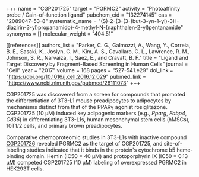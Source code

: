 +++
name = "CGP201725"
target = "PGRMC2"
activity = "Photoaffinity probe / Gain-of-function ligand"
pubchem_cid = "132274145"
cas = "2089047-53-8"
systematic_name = "(S)-2-(3-(3-(but-3-yn-1-yl)-3H-diazirin-3-yl)propanamido)-4-methyl-N-(naphthalen-2-yl)pentanamide"
synonyms = []
molecular_weight = "404.51"


[[references]]
authors_list = "Parker, C. G., Galmozzi, A., Wang, Y., Correia, B. E., Sasaki, K., Joslyn, C. M., Kim, A. S., Cavallaro, C. L., Lawrence, R. M., Johnson, S. R., Narvaiza, I., Saez, E., and Cravatt, B. F."
title = "Ligand and Target Discovery by Fragment-Based Screening in Human Cells"
journal = "Cell"
year = "2017"
volume = 168
pages = "527-541.e29"
doi_link = "https://doi.org/10.1016/j.cell.2016.12.029"
pubmed_link = "https://www.ncbi.nlm.nih.gov/pubmed/28111073"
+++

CGP201725 was discovered from a screen for compounds that promoted the differentiation of 3T3-L1 mouse preadipocytes to adipocytes by mechanisms distinct from that of the PPARγ agonist rosiglitazone. CGP201725 (10 µM) induced key adipogenic markers (e.g., <em>Pparg</em>, <em>Fabp4</em>, <em>Cd36</em>) in differentiating 3T3-L1s, human mesenchymal stem cells (hMSCs), 10T1/2 cells, and primary brown preadipocytes.

Comparative chemoproteomic studies in 3T3-L1s with inactive compound <a href="#cgp201726" class="js-scroll-trigger">CGP201726</a> revealed PGRMC2 as the target of CGP201725, and site-of-labeling studies indicated that it binds in the protein's cytochrome b5 heme-binding domain. Hemin (IC50 = 40 µM) and protoporphyrin IX (IC50 = 0.13 µM) competed CGP201725 (10 µM) labeling of overexpressed PGRMC2 in HEK293T cells.
